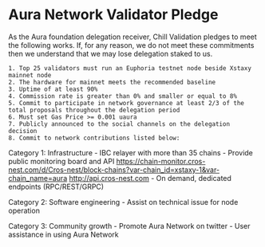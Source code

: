 # Aura Network Validator Pledge

As the Aura foundation delegation receiver, Chill Validation  pledges to meet the following works. If, for any reason, we do not meet these commitments then we understand that we may lose delegation staked to us.

    1. Top 25 validators must run an Euphoria testnet node beside Xstaxy mainnet node
    2. The hardware for mainnet meets the recommended baseline
    3. Uptime of at least 90%
    4. Commission rate is greater than 0% and smaller or equal to 8%
    5. Commit to participate in network governance at least 2/3 of the total proposals throughout the delegation period
    6. Must set Gas Price >= 0.001 uaura
    7. Publicly announced to the social channels on the delegation decision
    8. Commit to network contributions listed below:

Category 1: Infrastructure
    - IBC relayer with more than 35 chains
    - Provide public monitoring board and API
      https://chain-monitor.cros-nest.com/d/Cros-nest/block-chains?var-chain_id=xstaxy-1&var-chain_name=aura
      http://api.cros-nest.com
    - On demand, dedicated endpoints (RPC/REST/GRPC)

Category 2: Software engineering
    - Assist on technical issue for node operation

Category 3: Community growth
    - Promote Aura Network on twitter
    - User assistance in using Aura Network